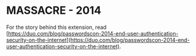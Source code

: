 # MASSACRE - 2014
For the story behind this extension, read [https://duo.com/blog/passwordscon-2014-end-user-authentication-security-on-the-internet](https://duo.com/blog/passwordscon-2014-end-user-authentication-security-on-the-internet).
